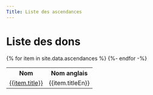 ```yaml
---
Title: Liste des ascendances
---
```

# Liste des dons

<table>
	<tr><th>Nom</th><th>Nom anglais</th></tr>
	{% for item in site.data.ascendances %}
	  <tr>
	  	<td><a href="{{ item.url | relative_url }}">{{item.title}}</a></td>
	  	<td>{{item.titleEn}}</td>
	  </tr>
	{%- endfor -%}
</table>